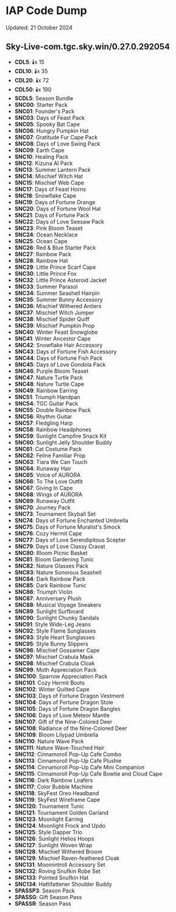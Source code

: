 # IAP Code Dump
Updated: 21 October 2024
## Sky-Live-com.tgc.sky.win/0.27.0.292054

- **CDL5**: 🕯️x 15  
- **CDL10**: 🕯️x 35  
- **CDL20**: 🕯️x 72  
- **CDL50**: 🕯️x 190  
- **SCDL5**: Season Bundle  
- **SNC00**: Starter Pack  
- **SNC01**: Founder's Pack  
- **SNC03**: Days of Feast Pack  
- **SNC05**: Spooky Bat Cape  
- **SNC06**: Hungry Pumpkin Hat  
- **SNC07**: Gratitude Fur Cape Pack  
- **SNC08**: Days of Love Swing Pack  
- **SNC09**: Earth Cape  
- **SNC10**: Healing Pack  
- **SNC12**: Kizuna AI Pack  
- **SNC13**: Summer Lantern Pack  
- **SNC14**: Mischief Witch Hat  
- **SNC15**: Mischief Web Cape  
- **SNC17**: Days of Feast Horns  
- **SNC18**: Snowflake Cape  
- **SNC19**: Days of Fortune Orange  
- **SNC20**: Days of Fortune Wool Hat  
- **SNC21**: Days of Fortune Pack  
- **SNC22**: Days of Love Seesaw Pack  
- **SNC23**: Pink Bloom Teaset  
- **SNC24**: Ocean Necklace  
- **SNC25**: Ocean Cape  
- **SNC26**: Red & Blue Starter Pack  
- **SNC27**: Rainbow Pack  
- **SNC28**: Rainbow Hat  
- **SNC29**: Little Prince Scarf Cape  
- **SNC30**: Little Prince Fox  
- **SNC32**: Little Prince Asteroid Jacket  
- **SNC33**: Summer Parasol  
- **SNC34**: Summer Seashell Hairpin  
- **SNC35**: Summer Bunny Accessory  
- **SNC36**: Mischief Withered Antlers  
- **SNC37**: Mischief Witch Jumper  
- **SNC38**: Mischief Spider Quiff  
- **SNC39**: Mischief Pumpkin Prop  
- **SNC40**: Winter Feast Snowglobe  
- **SNC41**: Winter Ancestor Cape  
- **SNC42**: Snowflake Hair Accessory  
- **SNC43**: Days of Fortune Fish Accessory  
- **SNC44**: Days of Fortune Fish Pack  
- **SNC45**: Days of Love Gondola Pack  
- **SNC46**: Purple Bloom Teaset  
- **SNC47**: Nature Turtle Pack  
- **SNC48**: Nature Turtle Cape  
- **SNC49**: Rainbow Earring  
- **SNC51**: Triumph Handpan  
- **SNC54**: TGC Guitar Pack  
- **SNC55**: Double Rainbow Pack  
- **SNC56**: Rhythm Guitar  
- **SNC57**: Fledgling Harp  
- **SNC58**: Rainbow Headphones  
- **SNC59**: Sunlight Campfire Snack Kit  
- **SNC60**: Sunlight Jelly Shoulder Buddy  
- **SNC61**: Cat Costume Pack  
- **SNC62**: Feline Familiar Prop  
- **SNC63**: Tiara We Can Touch  
- **SNC64**: Runaway Hair  
- **SNC65**: Voice of AURORA  
- **SNC66**: To The Love Outfit  
- **SNC67**: Giving In Cape  
- **SNC68**: Wings of AURORA  
- **SNC69**: Runaway Outfit  
- **SNC70**: Journey Pack  
- **SNC73**: Tournament Skyball Set  
- **SNC74**: Days of Fortune Enchanted Umbrella  
- **SNC75**: Days of Fortune Muralist's Smock  
- **SNC76**: Cozy Hermit Cape  
- **SNC77**: Days of Love Serendipitous Scepter  
- **SNC79**: Days of Love Classy Cravat  
- **SNC80**: Bloom Picnic Basket  
- **SNC81**: Bloom Gardening Tunic  
- **SNC82**: Nature Glasses Pack  
- **SNC83**: Nature Sonorous Seashell  
- **SNC84**: Dark Rainbow Pack  
- **SNC85**: Dark Rainbow Tunic  
- **SNC86**: Triumph Violin  
- **SNC87**: Anniversary Plush  
- **SNC88**: Musical Voyage Sneakers  
- **SNC89**: Sunlight Surfboard  
- **SNC90**: Sunlight Chunky Sandals  
- **SNC91**: Style Wide-Leg Jeans  
- **SNC92**: Style Flame Sunglasses  
- **SNC93**: Style Heart Sunglasses  
- **SNC95**: Style Bunny Slippers  
- **SNC96**: Mischief Gossamer Cape  
- **SNC97**: Mischief Crabula Mask  
- **SNC98**: Mischief Crabula Cloak  
- **SNC99**: Moth Appreciation Pack  
- **SNC100**: Sparrow Appreciation Pack  
- **SNC101**: Cozy Hermit Boots  
- **SNC102**: Winter Quilted Cape  
- **SNC103**: Days of Fortune Dragon Vestment  
- **SNC104**: Days of Fortune Dragon Stole  
- **SNC105**: Days of Fortune Dragon Bangles  
- **SNC106**: Days of Love Meteor Mantle  
- **SNC107**: Gift of the Nine-Colored Deer  
- **SNC108**: Radiance of the Nine-Colored Deer  
- **SNC109**: Bloom Lilypad Umbrella  
- **SNC110**: Nature Wave Pack  
- **SNC111**: Nature Wave-Touched Hair  
- **SNC112**: Cinnamoroll Pop-Up Cafe Combo  
- **SNC113**: Cinnamoroll Pop-Up Cafe Plushie  
- **SNC114**: Cinnamoroll Pop-Up Cafe Mini Companion  
- **SNC115**: Cinnamoroll Pop-Up Cafe Bowtie and Cloud Cape  
- **SNC116**: Dark Rainbow Loafers  
- **SNC117**: Color Bubble Machine  
- **SNC118**: SkyFest Oreo Headband  
- **SNC119**: SkyFest Wireframe Cape  
- **SNC120**: Tournament Tunic  
- **SNC121**: Tournament Golden Garland  
- **SNC123**: Moonlight Earring  
- **SNC124**: Moonlight Frock and Updo  
- **SNC125**: Style Dapper Trio  
- **SNC126**: Sunlight Helios Hoops  
- **SNC127**: Sunlight Woven Wrap  
- **SNC128**: Mischief Withered Broom  
- **SNC129**: Mischief Raven-feathered Cloak  
- **SNC131**: Moomintroll Accessory Set  
- **SNC132**: Roving Snufkin Robe Set  
- **SNC133**: Pointed Snufkin Hat  
- **SNC134**: Hattifattener Shoulder Buddy  
- **SPASSP3**: Season Pack  
- **SPASSG**: Gift Season Pass  
- **SPASSR**: Season Pass  